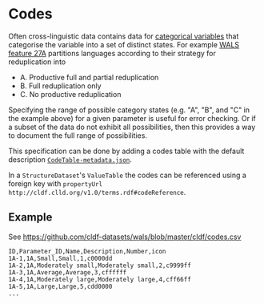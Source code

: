 # Codes

Often cross-linguistic data contains data for 
[categorical variables](https://en.wikipedia.org/wiki/Categorical_variable) that categorise the 
variable into a set of distinct states. For example [WALS feature 27A](http://wals.info/feature/27A) 
partitions languages according to their strategy for reduplication into
- A. Productive full and partial reduplication
- B. Full reduplication only
- C. No productive reduplication

Specifying the range of possible category states (e.g. "A", "B", and "C" in the example above) 
for a given parameter is useful for error checking. Or if a subset of the data do not exhibit 
all possibilities, then this provides a way to document the full range of possibilities.

This specification can be done by adding a codes table with the default description
[`CodeTable-metadata.json`](CodeTable-metadata.json).

In a `StructureDataset`'s `ValueTable` the codes can be referenced using a foreign
key with `propertyUrl` `http://cldf.clld.org/v1.0/terms.rdf#codeReference`.


## Example

See https://github.com/cldf-datasets/wals/blob/master/cldf/codes.csv

```csv
ID,Parameter_ID,Name,Description,Number,icon
1A-1,1A,Small,Small,1,c0000dd
1A-2,1A,Moderately small,Moderately small,2,c9999ff
1A-3,1A,Average,Average,3,cffffff
1A-4,1A,Moderately large,Moderately large,4,cff66ff
1A-5,1A,Large,Large,5,cdd0000
...
```
